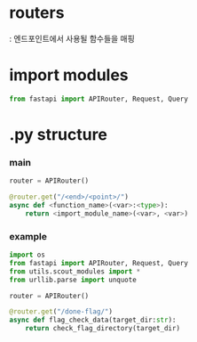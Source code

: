# routers
: 엔드포인트에서 사용될 함수들을 매핑

# import modules
``` python
from fastapi import APIRouter, Request, Query
```

# .py structure

### main
``` python
router = APIRouter()

@router.get("/<end>/<point>/")
async def <function_name>(<var>:<type>):
    return <import_module_name>(<var>, <var>)
```

### example
``` python
import os
from fastapi import APIRouter, Request, Query
from utils.scout_modules import *
from urllib.parse import unquote

router = APIRouter()

@router.get("/done-flag/")
async def flag_check_data(target_dir:str):
    return check_flag_directory(target_dir)
```